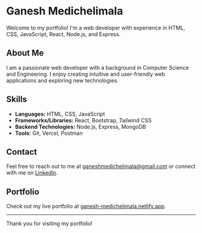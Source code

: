 # Ganesh Medichelimala

Welcome to my portfolio! I'm a web developer with experience in HTML, CSS, JavaScript, React, Node.js, and Express. 

## About Me

I am a passionate web developer with a background in Computer Science and Engineering. I enjoy creating intuitive and user-friendly web applications and exploring new technologies.

## Skills

- **Languages:** HTML, CSS, JavaScript
- **Frameworks/Libraries:** React, Bootstrap, Tailwind CSS
- **Backend Technologies:** Node.js, Express, MongoDB
- **Tools:** Git, Vercel, Postman

## Contact

Feel free to reach out to me at [ganeshmedichelimala@gmail.com](mailto:ganeshmedichelimala@gmail.com) or connect with me on [LinkedIn](https://www.linkedin.com/in/ganesh-medichelimala-15564a253/).

## Portfolio

Check out my live portfolio at [ganesh-medichelimala.netlify.app](https://ganesh-medichelimala.netlify.app/).

---

Thank you for visiting my portfolio!
